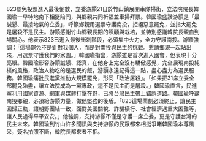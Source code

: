 823罷免投票進入最後倒數，立委游顥21日於竹山鎮展開車隊掃街，立法院院長韓國瑜一早特地南下相挺陪同，與鄉親共同祈福並車掃拜票。韓國瑜盛讚游顥是「最誠懇、最接地氣的立委」，呼籲鄉親用選票守護南投，拒絕惡意罷免，並指大罷免是屠殺不是民主。游顥感謝竹山鄉親長期的照顧與栽培，並特別感謝韓院長親自到場關心。他表示823已進入最後衝刺階段，必須集中火力，全力守護南投。游顥強調：「這場罷免不是針對我個人，而是對南投與民主的挑戰。懇請鄉親一起站出來，用選票守護我們的家園。」韓國瑜指出，游顥雖是首次進入國會，但表現十分亮眼。韓國瑜形容游顥誠懇、認真，在他身上完全沒有驕傲感覺，完全展現南投純樸的風格，政治人物吃的是選民的飯，游顥永遠記得這一點，盡心盡力為選民服務。韓國瑜痛批民進黨推動大規模罷免，形同「政治屠殺」。「如果把31席立委全部罷免殆盡，讓立法院成為一黨專政，這不是民主而是屠殺。」韓國瑜直言，民進黨利用國家資源、網軍與媒體打擊在野，已將台灣民主帶上錯誤道路。韓國瑜呼籲南投鄉親，必須給游顥力量，做他堅強的後盾。「823這場鬧劇必須終止，讓民主回歸正軌，讓朝野團結一致，面對美國關稅、詐騙橫行、社會經濟遇重大困難等，讓人民過得平平安安。」他強調，支持游顥不僅是守護一席立委，更是守護台灣的民主未來。韓國瑜到竹山許多聞訊與支持游顥的民眾都來相挺爭睹韓國瑜本尊風采，簽名拍照不斷，韓院長都來者不拒。